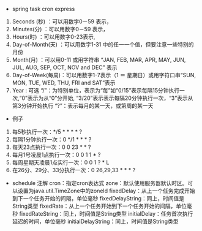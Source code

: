 * spring task cron express
1. Seconds (秒)         ：可以用数字0－59 表示，
2. Minutes(分)          ：可以用数字0－59 表示，
3. Hours(时)             ：可以用数字0-23表示,
4. Day-of-Month(天) ：可以用数字1-31 中的任一一个值，但要注意一些特别的月份
5. Month(月)            ：可以用0-11 或用字符串  “JAN, FEB, MAR, APR, MAY, JUN, JUL, AUG, SEP, OCT, NOV and DEC” 表示
6. Day-of-Week(每周)：可以用数字1-7表示（1 ＝ 星期日）或用字符口串“SUN, MON, TUE, WED, THU, FRI and SAT”表示
7. Year                : 可选
“/”：为特别单位，表示为“每”如“0/15”表示每隔15分钟执行一次,“0”表示为从“0”分开始, “3/20”表示表示每隔20分钟执行一次，“3”表示从第3分钟开始执行
“?”：表示每月的某一天，或第周的某一天

* 例子
1. 每5秒执行一次：*/5 * * * * ?
2. 每隔1分钟执行一次：0 */1 * * * ?
3. 每天23点执行一次：0 0 23 * * ?
4. 每月1号凌晨1点执行一次：0 0 1 1 * ?
5. 每周星期天凌晨1点实行一次：0 0 1 ? * L
6. 在26分、29分、33分执行一次：0 26,29,33 * * * ?

* schedule 注解
cron：指定cron表达式
zone：默认使用服务器默认时区。可以设置为java.util.TimeZone中的zoneId
fixedDelay：从上一个任务完成开始到下一个任务开始的间隔，单位毫秒
fixedDelayString：同上，时间值是String类型
fixedRate：从上一个任务开始到下一个任务开始的间隔，单位毫秒
fixedRateString：同上，时间值是String类型
initialDelay：任务首次执行延迟的时间，单位毫秒
initialDelayString：同上，时间值是String类型